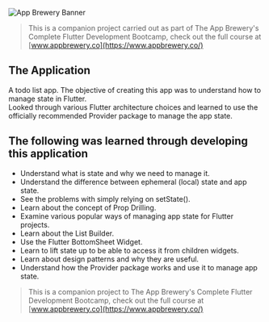 ![App Brewery Banner](https://github.com/londonappbrewery/Images/blob/master/AppBreweryBanner.png)

>This is a companion project carried out as part of The App Brewery's Complete Flutter Development Bootcamp, check out the full course at [www.appbrewery.co](https://www.appbrewery.co/)


## The Application

A todo list app. The objective of creating this app was to understand how to manage state in Flutter.  
Looked through various Flutter architecture choices and learned to use the officially recommended Provider package to manage the app state.

## The following was learned through developing this application

- Understand what is state and why we need to manage it.
- Understand the difference between ephemeral (local) state and app state.
- See the problems with simply relying on setState().
- Learn about the concept of Prop Drilling.
- Examine various popular ways of managing app state for Flutter projects.
- Learn about the List Builder.
- Use the Flutter BottomSheet Widget.
- Learn to lift state up to be able to access it from children widgets.
- Learn about design patterns and why they are useful.
- Understand how the Provider package works and use it to manage app state.

>This is a companion project to The App Brewery's Complete Flutter Development Bootcamp, check out the full course at [www.appbrewery.co](https://www.appbrewery.co/)

